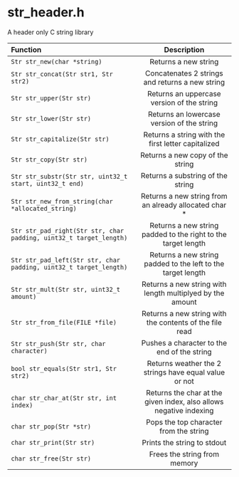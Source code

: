# str_header.h
A header only C string library

| Function                                                                  | Description                                                            |
| :------------                                                             |   :---:                                                                |
| ```Str str_new(char *string)```                                           | Returns a new string                                                   | 
| ```Str str_concat(Str str1, Str str2)```                                  | Concatenates 2 strings and returns a new string                        |
| ```Str str_upper(Str str)```                                              | Returns an uppercase version of the string                             |
| ```Str str_lower(Str str)```                                              | Returns an lowercase version of the string                             |
| ```Str str_capitalize(Str str)```                                         | Returns a string with the first letter capitalized                     |
| ```Str str_copy(Str str)```                                               | Returns a new copy of the string                                       |
| ```Str str_substr(Str str, uint32_t start, uint32_t end)```               | Returns a substring of the string                                      |
| ```Str str_new_from_string(char *allocated_string)```                     | Returns a new string from an already allocated char *                  |
| ```Str str_pad_right(Str str, char padding, uint32_t target_length)```    | Returns a new string padded to the right to the target length          |
| ```Str str_pad_left(Str str, char padding, uint32_t target_length)```     | Returns a new string padded to the left to the target length           |
| ```Str str_mult(Str str, uint32_t amount)```                              | Returns a new string with length multiplyed by the amount              |
| ```Str str_from_file(FILE *file)```                                       | Returns a new string with the contents of the file read                |
| ```Str str_push(Str str, char character)```                               | Pushes a character to the end of the string                            |
| ```bool str_equals(Str str1, Str str2)```                                 | Returns weather the 2 strings have equal value or not                  | 
| ```char str_char_at(Str str, int index)```                                | Returns the char at the given index, also allows negative indexing     |
| ```char str_pop(Str *str)```                                              | Pops the top character from the string                                 |
| ```char str_print(Str str)```                                             | Prints the string to stdout                                            |  
| ```char str_free(Str str)```                                              | Frees the string from memory                                           |  
